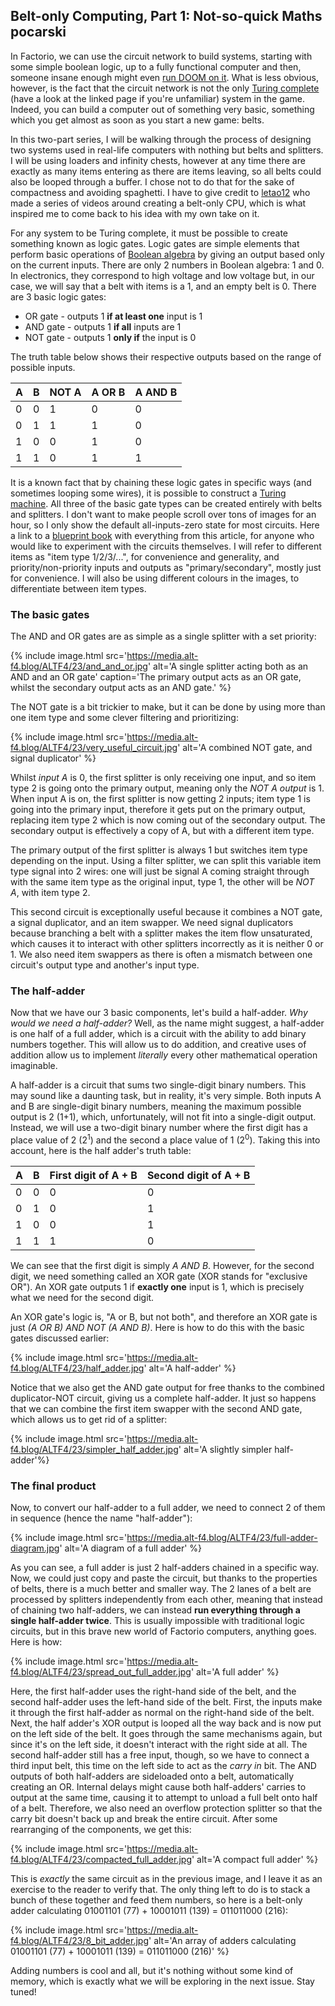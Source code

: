 ## Belt-only Computing, Part 1: Not-so-quick Maths <author>pocarski</author>

In Factorio, we can use the circuit network to build systems, starting with some simple boolean logic, up to a fully functional computer and then, someone insane enough might even [run DOOM on it](https://www.youtube.com/playlist?list=PLdkxm81SV4uVs7EHAxeGcaPLe9xX_7tjb). What is less obvious, however, is the fact that the circuit network is not the only [Turing complete](https://en.wikipedia.org/wiki/Turing_completeness) (have a look at the linked page if you're unfamiliar) system in the game. Indeed, you can build a computer out of something very basic, something which you get almost as soon as you start a new game: belts.

In this two-part series, I will be walking through the process of designing two systems used in real-life computers with nothing but belts and splitters. I will be using loaders and infinity chests, however at any time there are exactly as many items entering as there are items leaving, so all belts could also be looped through a buffer. I chose not to do that for the sake of compactness and avoiding spaghetti. I have to give credit to [letao12](https://www.youtube.com/channel/UC6BeS4toXnPJe-Kds9E_FEQ) who made a series of videos around creating a belt-only CPU, which is what inspired me to come back to his idea with my own take on it.

For any system to be Turing complete, it must be possible to create something known as logic gates. Logic gates are simple elements that perform basic operations of [Boolean algebra](https://en.wikipedia.org/wiki/Boolean_algebra) by giving an output based only on the current inputs. There are only 2 numbers in Boolean algebra: 1 and 0. In electronics, they correspond to high voltage and low voltage but, in our case, we will say that a belt with items is a 1, and an empty belt is 0. There are 3 basic logic gates:

* OR gate - outputs 1 **if at least one** input is 1
* AND gate - outputs 1 **if all** inputs are 1
* NOT gate - outputs 1 **only if** the input is 0

The truth table below shows their respective outputs based on the range of possible inputs.

| A    | B    | NOT A | A OR B | A AND B |
| ---- | ---- | ----- | ------ | ------- |
| 0    | 0    | 1     | 0      | 0       |
| 0    | 1    | 1     | 1      | 0       |
| 1    | 0    | 0     | 1      | 0       |
| 1    | 1    | 0     | 1      | 1       |

It is a known fact that by chaining these logic gates in specific ways (and sometimes looping some wires), it is possible to construct a [Turing machine](https://en.wikipedia.org/wiki/Turing_machine). All three of the basic gate types can be created entirely with belts and splitters. I don't want to make people scroll over tons of images for an hour, so I only show the default all-inputs-zero state for most circuits. Here a link to a [blueprint book](https://media.alt-f4.blog/ALTF4/23/belt-computer-blueprint-book.txt) with everything from this article, for anyone who would like to experiment with the circuits themselves. I will refer to different items as "item type 1/2/3/...", for convenience and generality, and priority/non-priority inputs and outputs as "primary/secondary", mostly just for convenience. I will also be using different colours in the images, to differentiate between item types.

### The basic gates

The AND and OR gates are as simple as a single splitter with a set priority:

{% include image.html src='https://media.alt-f4.blog/ALTF4/23/and_and_or.jpg' alt='A single splitter acting both as an AND and an OR gate' caption='The primary output acts as an OR gate, whilst the secondary output acts as an AND gate.' %}

The NOT gate is a bit trickier to make, but it can be done by using more than one item type and some clever filtering and prioritizing:

{% include image.html src='https://media.alt-f4.blog/ALTF4/23/very_useful_circuit.jpg' alt='A combined NOT gate, and signal duplicator' %}

Whilst *input A* is 0, the first splitter is only receiving one input, and so item type 2 is going onto the primary output, meaning only the *NOT A output* is 1. When input A is on, the first splitter is now getting 2 inputs; item type 1 is going into the primary input, therefore it gets put on the primary output, replacing item type 2 which is now coming out of the secondary output. The secondary output is effectively a copy of A, but with a different item type.

The primary output of the first splitter is always 1 but switches item type depending on the input. Using a filter splitter, we can split this variable item type signal into 2 wires: one will just be signal A coming straight through with the same item type as the original input, type 1, the other will be *NOT A*, with item type 2.

This second circuit is exceptionally useful because it combines a NOT gate, a signal duplicator, and an item swapper. We need signal duplicators because branching a belt with a splitter makes the item flow unsaturated, which causes it to interact with other splitters incorrectly as it is neither 0 or 1. We also need item swappers as there is often a mismatch between one circuit's output type and another's input type.

### The half-adder

Now that we have our 3 basic components, let's build a half-adder. *Why would we need a half-adder?* Well, as the name might suggest, a half-adder is one half of a full adder, which is a circuit with the ability to add binary numbers together. This will allow us to do addition, and creative uses of addition allow us to implement *literally* every other mathematical operation imaginable.

A half-adder is a circuit that sums two single-digit binary numbers. This may sound like a daunting task, but in reality, it's very simple. Both inputs A and B are single-digit binary numbers, meaning the maximum possible output is 2 (1+1), which, unfortunately, will not fit into a single-digit output. Instead, we will use a two-digit binary number where the first digit has a place value of 2 (2<sup>1</sup>) and the second a place value of 1 (2<sup>0</sup>). Taking this into account, here is the half adder's truth table:

| A    | B    | First digit of A + B | Second digit of A + B |
| ---- | ---- | -------------------- | --------------------- |
| 0    | 0    | 0                    | 0                     |
| 0    | 1    | 0                    | 1                     |
| 1    | 0    | 0                    | 1                     |
| 1    | 1    | 1                    | 0                     |

We can see that the first digit is simply *A AND B*. However, for the second digit, we need something called an XOR gate (XOR stands for "exclusive OR"). An XOR gate outputs 1 if **exactly one** input is 1, which is precisely what we need for the second digit.

An XOR gate's logic is, "A or B, but not both", and therefore an XOR gate is just *(A OR B) AND NOT (A AND B)*. Here is how to do this with the basic gates discussed earlier:

{% include image.html src='https://media.alt-f4.blog/ALTF4/23/half_adder.jpg' alt='A half-adder' %}

Notice that we also get the AND gate output for free thanks to the combined duplicator-NOT circuit, giving us a complete half-adder. It just so happens that we can combine the first item swapper with the second AND gate, which allows us to get rid of a splitter:

{% include image.html src='https://media.alt-f4.blog/ALTF4/23/simpler_half_adder.jpg' alt='A slightly simpler half-adder'%}

### The final product

Now, to convert our half-adder to a full adder, we need to connect 2 of them in sequence (hence the name "half-adder"):

{% include image.html src='https://media.alt-f4.blog/ALTF4/23/full-adder-diagram.jpg' alt='A diagram of a full adder' %}

As you can see, a full adder is just 2 half-adders chained in a specific way. Now, we could just copy and paste the circuit, but thanks to the properties of belts, there is a much better and smaller way. The 2 lanes of a belt are processed by splitters independently from each other, meaning that instead of chaining two half-adders, we can instead **run everything through a single half-adder twice**. This is usually impossible with traditional logic circuits, but in this brave new world of Factorio computers, anything goes. Here is how:

{% include image.html src='https://media.alt-f4.blog/ALTF4/23/spread_out_full_adder.jpg' alt='A full adder' %}

Here, the first half-adder uses the right-hand side of the belt, and the second half-adder uses the left-hand side of the belt. First, the inputs make it through the first half-adder as normal on the right-hand side of the belt. Next, the half adder's XOR output is looped all the way back and is now put on the left side of the belt. It goes through the same mechanisms again, but since it's on the left side, it doesn't interact with the right side at all. The second half-adder still has a free input, though, so we have to connect a third input belt, this time on the left side to act as the *carry in* bit. The AND outputs of both half-adders are sideloaded onto a belt, automatically creating an OR. Internal delays might cause both half-adders' carries to output at the same time, causing it to attempt to unload a full belt onto half of a belt. Therefore, we also need an overflow protection splitter so that the carry bit doesn't back up and break the entire circuit. After some rearranging of the components, we get this:

{% include image.html src='https://media.alt-f4.blog/ALTF4/23/compacted_full_adder.jpg' alt='A compact full adder' %}

This is *exactly* the same circuit as in the previous image, and I leave it as an exercise to the reader to verify that. The only thing left to do is to stack a bunch of these together and feed them numbers, so here is a belt-only adder calculating 01001101 (77) + 10001011 (139) = 011011000 (216):

{% include image.html src='https://media.alt-f4.blog/ALTF4/23/8_bit_adder.jpg' alt='An array of adders calculating 01001101 (77) + 10001011 (139) = 011011000 (216)' %}

Adding numbers is cool and all, but it's nothing without some kind of memory, which is exactly what we will be exploring in the next issue. Stay tuned!
